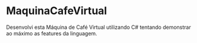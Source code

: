 # MaquinaCafeVirtual
Desenvolvi esta Máquina de Café Virtual utilizando C# tentando demonstrar ao máximo as features da linguagem.
